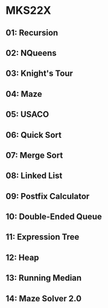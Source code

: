 # MKS22X

## 01: Recursion

## 02: NQueens

## 03: Knight's Tour

## 04: Maze
 
## 05: USACO

## 06: Quick Sort

## 07: Merge Sort

## 08: Linked List

## 09: Postfix Calculator

## 10: Double-Ended Queue

## 11: Expression Tree

## 12: Heap

## 13: Running Median

## 14: Maze Solver 2.0